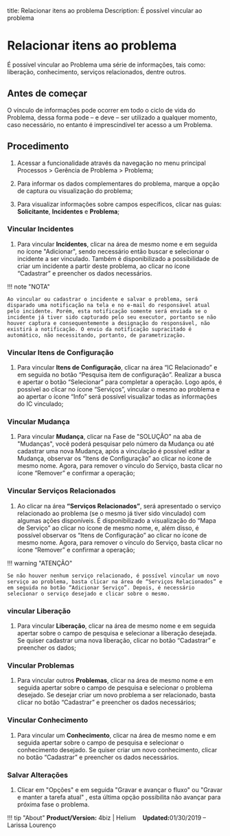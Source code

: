 title: Relacionar itens ao problema
Description: É possível vincular ao problema

# Relacionar itens ao problema


É possível vincular ao Problema uma série de informações, tais como: liberação, conhecimento, serviços relacionados, dentre outros.

## Antes de começar

O vínculo de informações pode ocorrer em todo o ciclo de vida do Problema, dessa
forma pode – e deve – ser utilizado a qualquer momento, caso necessário, no
entanto é imprescindível ter acesso a um Problema.

## Procedimento

1. Acessar a funcionalidade através da navegação no menu principal Processos \>
    Gerência de Problema \> Problema;

2.  Para informar os dados complementares do problema, marque a opção de captura
    ou visualização do problema;

3.  Para visualizar informações sobre campos específicos, clicar nas guias:
    **Solicitante**, **Incidentes** e **Problema**;

### Vincular Incidentes

1.  Para vincular **Incidentes**, clicar na área de mesmo nome e em seguida no
    ícone "Adicionar", sendo necessário então buscar e selecionar o incidente a ser
    vinculado. Também é disponibilizado a possibilidade de criar um incidente a
    partir deste problema, ao clicar no ícone “Cadastrar” e preencher os dados
    necessários.

!!! note "NOTA"

    Ao vincular ou cadastrar o incidente e salvar o problema, será disparado uma notificação na tela e no e-mail do responsável atual pelo incidente. Porém, esta notificação somente será enviada se o incidente já tiver sido capturado pelo seu executor, portanto se não houver captura e consequentemente a designação do responsável, não existirá a notificação. O envio da notificação supracitado é automático, não necessitando, portanto, de parametrização.

### Vincular Itens de Configuração

1.  Para vincular **Itens de Configuração**, clicar na área “IC Relacionado” e em
    seguida no botão “Pesquisa item de configuração”. Realizar a busca e apertar
    o botão “Selecionar” para completar a operação. Logo após, é possível ao
    clicar no ícone “Serviços”, vincular o mesmo ao problema e ao apertar o
    ícone “Info” será possível visualizar todas as informações do IC vinculado;

### Vincular Mudança

1.  Para vincular **Mudança**, clicar na Fase de "SOLUÇÃO" na aba de "Mudanças", você poderá
    pesquisar pelo número da Mudança ou até cadastrar uma nova Mudança, após a vinculação é
    possível editar a Mudança, observar os “Itens de Configuração” ao clicar no ícone de mesmo
    nome. Agora, para remover o vínculo do Serviço, basta clicar no ícone “Remover” e
    confirmar a operação;

### Vincular Serviços  Relacionados

1.  Ao clicar na área **“Serviços Relacionados”**, será apresentado o serviço
    relacionado ao problema (se o mesmo já tiver sido vinculado) com algumas
    ações disponíveis. É disponibilizado a visualização do “Mapa de Serviço” ao
    clicar no ícone de mesmo nome, e, além disso, é possível observar os “Itens
    de Configuração” ao clicar no ícone de mesmo nome. Agora, para remover o
    vínculo do Serviço, basta clicar no ícone “Remover” e confirmar a operação;

!!! warning "ATENÇÃO"

    Se não houver nenhum serviço relacionado, é possível vincular um novo serviço ao problema, basta clicar na área de “Serviços Relacionados” e em seguida no botão “Adicionar Serviço”. Depois, é necessário selecionar o serviço desejado e clicar sobre o mesmo.

### vincular Liberação

1.  Para vincular **Liberação**, clicar na área de mesmo nome e em seguida
    apertar sobre o campo de pesquisa e selecionar a liberação desejada. Se
    quiser cadastrar uma nova liberação, clicar no botão “Cadastrar” e preencher
    os dados;

### Vincular Problemas

1.  Para vincular outros **Problemas**, clicar na área de mesmo nome e em
    seguida apertar sobre o campo de pesquisa e selecionar o problema desejado.
    Se desejar criar um novo problema a ser relacionado, basta clicar no botão
    “Cadastrar” e preencher os dados necessários;

### Vincular Conhecimento

1.  Para vincular um **Conhecimento**, clicar na área de mesmo nome e em seguida
    apertar sobre o campo de pesquisa e selecionar o conhecimento desejado. Se
    quiser criar um novo conhecimento, clicar no botão “Cadastrar” e preencher
    os dados necessários.

### Salvar Alterações

1. Clicar em "Opções" e em seguida "Gravar e avançar o fluxo" ou "Gravar e manter a tarefa atual" , esta última opção possibilita não avançar para próxima fase o problema.

!!! tip "About"
    <b>Product/Version:</b> 4biz | Helium &nbsp;&nbsp;
    <b>Updated:</b>01/30/2019 – Larissa Lourenço
